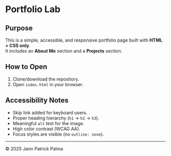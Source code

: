 # Portfolio Lab

## Purpose
This is a simple, accessible, and responsive portfolio page built with **HTML + CSS only**.  
It includes an **About Me** section and a **Projects** section.

## How to Open
1. Clone/download the repository.
2. Open `index.html` in your browser.

## Accessibility Notes
- Skip link added for keyboard users.
- Proper heading hierarchy (`h1` → `h2` → `h3`).
- Meaningful `alt` text for the image.
- High color contrast (WCAG AA).
- Focus styles are visible (no `outline: none`).

---
© 2025 Jann Patrick Palma
